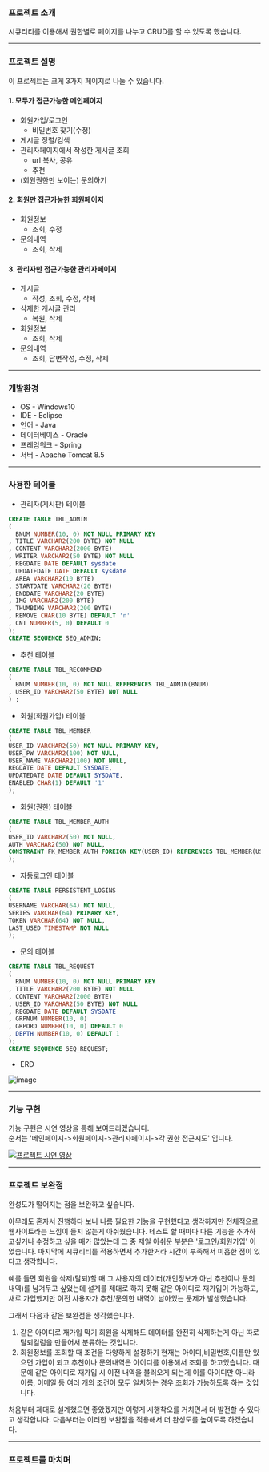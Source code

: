 ### 프로젝트 소개
시큐리티를 이용해서 권한별로 페이지를 나누고 CRUD를 할 수 있도록 했습니다.

---
### 프로젝트 설명
이 프로젝트는 크게 3가지 페이지로 나눌 수 있습니다.

#### 1. 모두가 접근가능한 메인페이지
  * 회원가입/로그인
    * 비밀번호 찾기(수정)
  * 게시글 정렬/검색
  * 관리자페이지에서 작성한 게시글 조회
    * url 복사, 공유
    * 추천
  * (회원권한만 보이는) 문의하기
  
#### 2. 회원만 접근가능한 회원페이지
  * 회원정보
    * 조회, 수정
  * 문의내역
    * 조회, 삭제
    
#### 3. 관리자만 접근가능한 관리자페이지
  * 게시글
    * 작성, 조회, 수정, 삭제
  * 삭제한 게시글 관리
    * 복원, 삭제
  * 회원정보
    * 조회, 삭제
  * 문의내역
    * 조회, 답변작성, 수정, 삭제

---
### 개발환경
* OS - Windows10
* IDE - Eclipse
* 언어 - Java
* 데이터베이스 - Oracle
* 프레임워크 - Spring
* 서버 - Apache Tomcat 8.5

---
### 사용한 테이블
* 관리자(게시판) 테이블
``` SQL
CREATE TABLE TBL_ADMIN 
(
  BNUM NUMBER(10, 0) NOT NULL PRIMARY KEY
, TITLE VARCHAR2(200 BYTE) NOT NULL 
, CONTENT VARCHAR2(2000 BYTE) 
, WRITER VARCHAR2(50 BYTE) NOT NULL 
, REGDATE DATE DEFAULT sysdate 
, UPDATEDATE DATE DEFAULT sysdate 
, AREA VARCHAR2(10 BYTE) 
, STARTDATE VARCHAR2(20 BYTE) 
, ENDDATE VARCHAR2(20 BYTE) 
, IMG VARCHAR2(200 BYTE) 
, THUMBIMG VARCHAR2(200 BYTE) 
, REMOVE CHAR(10 BYTE) DEFAULT 'n' 
, CNT NUMBER(5, 0) DEFAULT 0
);
CREATE SEQUENCE SEQ_ADMIN;
``` 
* 추천 테이블
``` SQL
CREATE TABLE TBL_RECOMMEND 
(
  BNUM NUMBER(10, 0) NOT NULL REFERENCES TBL_ADMIN(BNUM)
, USER_ID VARCHAR2(50 BYTE) NOT NULL 
) ;
```
* 회원(회원가입) 테이블
``` SQL
CREATE TABLE TBL_MEMBER
(
USER_ID VARCHAR2(50) NOT NULL PRIMARY KEY,
USER_PW VARCHAR2(100) NOT NULL,
USER_NAME VARCHAR2(100) NOT NULL,
REGDATE DATE DEFAULT SYSDATE,
UPDATEDATE DATE DEFAULT SYSDATE,
ENABLED CHAR(1) DEFAULT '1'
);
```
* 회원(권한) 테이블
``` SQL
CREATE TABLE TBL_MEMBER_AUTH
(
USER_ID VARCHAR2(50) NOT NULL,
AUTH VARCHAR2(50) NOT NULL,
CONSTRAINT FK_MEMBER_AUTH FOREIGN KEY(USER_ID) REFERENCES TBL_MEMBER(USER_ID)
);
```
* 자동로그인 테이블
``` SQL
CREATE TABLE PERSISTENT_LOGINS
(
USERNAME VARCHAR(64) NOT NULL,
SERIES VARCHAR(64) PRIMARY KEY,
TOKEN VARCHAR(64) NOT NULL,
LAST_USED TIMESTAMP NOT NULL
);
```
* 문의 테이블
``` SQL
CREATE TABLE TBL_REQUEST 
(
  RNUM NUMBER(10, 0) NOT NULL PRIMARY KEY
, TITLE VARCHAR2(200 BYTE) NOT NULL 
, CONTENT VARCHAR2(2000 BYTE) 
, USER_ID VARCHAR2(50 BYTE) NOT NULL 
, REGDATE DATE DEFAULT SYSDATE 
, GRPNUM NUMBER(10, 0) 
, GRPORD NUMBER(10, 0) DEFAULT 0 
, DEPTH NUMBER(10, 0) DEFAULT 1 
);
CREATE SEQUENCE SEQ_REQUEST;
```
* ERD

![image](https://user-images.githubusercontent.com/75934431/106018389-cd79b100-6104-11eb-96ca-558f5ddf2e83.png)

---
### 기능 구현
기능 구현은 시연 영상을 통해 보여드리겠습니다.<br>
순서는 '메인페이지->회원페이지->관리자페이지->각 권한 접근시도' 입니다.

[![프로젝트 시연 영상](http://img.youtube.com/vi/yF0FSMgxf_8/0.jpg)](https://youtu.be/yF0FSMgxf_8?t=0s) 

---
### 프로젝트 보완점
완성도가 떨어지는 점을 보완하고 싶습니다.

아무래도 혼자서 진행하다 보니 나름 필요한 기능을 구현했다고 생각하지만 전체적으로 웹사이트라는 느낌이 들지 않는게 아쉬웠습니다.
테스트 할 때마다 다른 기능을 추가하고싶거나 수정하고 싶을 때가 많았는데 그 중 제일 아쉬운 부분은 '로그인/회원가입' 이었습니다.
마지막에 시큐리티를 적용하면서 추가한거라 시간이 부족해서 미흡한 점이 있다고 생각합니다.

예를 들면 회원을 삭제(탈퇴)할 때 그 사용자의 데이터(개인정보가 아닌 추천이나 문의내역)를 남겨두고 싶었는데 
설계를 제대로 하지 못해 같은 아이디로 재가입이 가능하고, 새로 가입했지만 이전 사용자가 추천/문의한 내역이 남아있는 문제가 발생했습니다.

그래서 다음과 같은 보완점을 생각했습니다.
1. 같은 아이디로 재가입 막기
회원을 삭제해도 데이터를 완전히 삭제하는게 아닌 따로 탈퇴컬럼을 만들어서 분류하는 것입니다.
2. 회원정보를 조회할 때 조건을 다양하게 설정하기
현재는 아이디,비밀번호,이름만 있으면 가입이 되고 추천이나 문의내역은 아이디를 이용해서 조회를 하고있습니다.
때문에 같은 아이디로 재가입 시 이전 내역을 불러오게 되는게 이를 아이디만 아니라 이름, 이메일 등 여러 개의 조건이 모두 일치하는 경우 조회가 가능하도록 하는 것입니다.

처음부터 제대로 설계했으면 좋았겠지만 이렇게 시행착오를 거치면서 더 발전할 수 있다고 생각합니다.
다음부터는 이러한 보완점을 적용해서 더 완성도를 높이도록 하겠습니다.

---
### 프로젝트를 마치며

